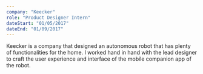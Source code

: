 ```yaml
---
company: "Keecker"
role: "Product Designer Intern"
dateStart: "01/05/2017"
dateEnd: "01/09/2017"
---
```


Keecker is a company that designed an autonomous robot that has plenty of functionalities for the home. I worked hand in hand with the lead designer to craft the user experience and interface of the mobile companion app of the robot.